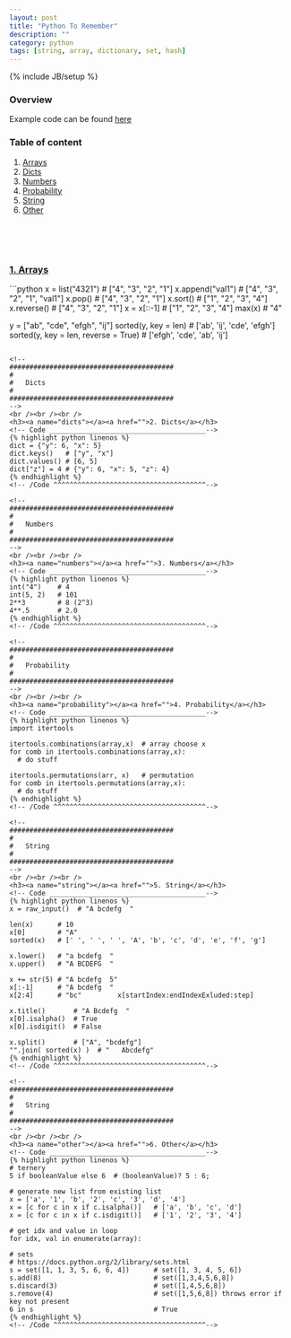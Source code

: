```yaml
---
layout: post
title: "Python To Remember"
description: ""
category: python
tags: [string, array, dictionary, set, hash]
---
```

{% include JB/setup %}

<h3><a name="table-of-content"></a>Overview</h3>

Example code can be found [here](https://github.com/GabrielGhe/CoderbyteChallenges)

### Table of content ###
1.  [Arrays](#arrays)
2.  [Dicts](#dict)
3.  [Numbers](#numbers)
4.  [Probability](#probability)
5.  [String](#string)
6.  [Other](#other)

<!-- 
#########################################
#
#   Arrays
#
#########################################
-->
<br /><br /><br />
<h3><a name="arrays"></a><a href="">1. Arrays</a></h3>
```python
x = list("4321")  # ["4", "3", "2", "1"]
x.append("val1")  # ["4", "3", "2", "1", "val1"]
x.pop()           # ["4", "3", "2", "1"]
x.sort()          # ["1", "2", "3", "4"]
x.reverse()       # ["4", "3", "2", "1"]
x = x[::-1]       # ["1", "2", "3", "4"]
max(x)            # "4"

y = ["ab", "cde", "efgh", "ij"]
sorted(y, key = len)    # ['ab', 'ij', 'cde', 'efgh']
sorted(y, key = len, reverse = True)  # ['efgh', 'cde', 'ab', 'ij']
```

<!-- 
#########################################
#
#   Dicts
#
#########################################
-->
<br /><br /><br />
<h3><a name="dicts"></a><a href="">2. Dicts</a></h3>
<!-- Code _______________________________________-->
{% highlight python linenos %}
dict = {"y": 6, "x": 5}
dict.keys()   # ["y", "x"]
dict.values() # [6, 5]
dict["z"] = 4 # {"y": 6, "x": 5, "z": 4}
{% endhighlight %}
<!-- /Code ^^^^^^^^^^^^^^^^^^^^^^^^^^^^^^^^^^^^^^-->

<!-- 
#########################################
#
#   Numbers
#
#########################################
-->
<br /><br /><br />
<h3><a name="numbers"></a><a href="">3. Numbers</a></h3>
<!-- Code _______________________________________-->
{% highlight python linenos %}
int("4")    # 4
int(5, 2)   # 101
2**3        # 8 (2^3)
4**.5       # 2.0
{% endhighlight %}
<!-- /Code ^^^^^^^^^^^^^^^^^^^^^^^^^^^^^^^^^^^^^^-->

<!-- 
#########################################
#
#   Probability
#
#########################################
-->
<br /><br /><br />
<h3><a name="probability"></a><a href="">4. Probability</a></h3>
<!-- Code _______________________________________-->
{% highlight python linenos %}
import itertools

itertools.combinations(array,x)  # array choose x
for comb in itertools.combinations(array,x):
  # do stuff
  
itertools.permutations(arr, x)   # permutation
for comb in itertools.permutations(array,x):
  # do stuff
{% endhighlight %}
<!-- /Code ^^^^^^^^^^^^^^^^^^^^^^^^^^^^^^^^^^^^^^-->

<!-- 
#########################################
#
#   String
#
#########################################
-->
<br /><br /><br />
<h3><a name="string"></a><a href="">5. String</a></h3>
<!-- Code _______________________________________-->
{% highlight python linenos %}
x = raw_input()  # "A bcdefg  "

len(x)      # 10
x[0]        # "A"
sorted(x)   # [' ', ' ', ' ', 'A', 'b', 'c', 'd', 'e', 'f', 'g']

x.lower()   # "a bcdefg  "
x.upper()   # "A BCDEFG  "

x += str(5) # "A bcdefg  5"
x[:-1]      # "A bcdefg  "
x[2:4]      # "bc"         x[startIndex:endIndexExluded:step]

x.title()       # "A Bcdefg  "
x[0].isalpha()  # True
x[0].isdigit()  # False

x.split()       # ["A", "bcdefg"]
"".join( sorted(x) )  # "   Abcdefg"
{% endhighlight %}
<!-- /Code ^^^^^^^^^^^^^^^^^^^^^^^^^^^^^^^^^^^^^^-->

<!-- 
#########################################
#
#   String
#
#########################################
-->
<br /><br /><br />
<h3><a name="other"></a><a href="">6. Other</a></h3>
<!-- Code _______________________________________-->
{% highlight python linenos %}
# ternery
5 if booleanValue else 6  # (booleanValue)? 5 : 6;

# generate new list from existing list
x = ['a', '1', 'b', '2', 'c', '3', 'd', '4']
x = [c for c in x if c.isalpha()]   # ['a', 'b', 'c', 'd']
x = [c for c in x if c.isdigit()]   # ['1', '2', '3', '4']

# get idx and value in loop
for idx, val in enumerate(array):

# sets
# https://docs.python.org/2/library/sets.html
s = set([1, 1, 3, 5, 6, 6, 4])      # set([1, 3, 4, 5, 6])
s.add(8)                            # set([1,3,4,5,6,8])
s.discard(3)                        # set([1,4,5,6,8])
s.remove(4)                         # set([1,5,6,8]) throws error if key not present
6 in s                              # True
{% endhighlight %}
<!-- /Code ^^^^^^^^^^^^^^^^^^^^^^^^^^^^^^^^^^^^^^-->